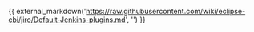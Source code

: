 {{ external_markdown('https://raw.githubusercontent.com/wiki/eclipse-cbi/jiro/Default-Jenkins-plugins.md', '') }}
